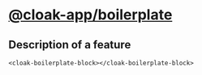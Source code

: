 # [@cloak-app/boilerplate](https://github.com/BKWLD/cloak-boilerplate)

## Description of a feature

<cloak-boilerplate-block></cloak-boilerplate-block>


```vue
<cloak-boilerplate-block></cloak-boilerplate-block>
```
